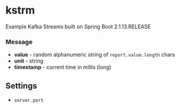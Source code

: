 # kstrm

Example Kafka Streams built on Spring Boot 2.1.13.RELEASE

### Message

- **value** - random alphanumeric string of `report.value.length` chars
- **unit** - string
- **timestamp** - current time in millis (long)

## Settings

- `server.port`
